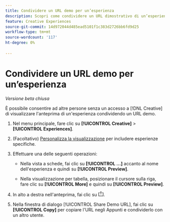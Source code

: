 ```yaml
---
title: Condividere un URL demo per un’esperienza
description: Scopri come condividere un URL dimostrativo di un’esperienza.
feature: Creative Experiences
source-git-commit: 14d972044d485ead5101f1c383d2726bb6fd9d25
workflow-type: tm+mt
source-wordcount: '117'
ht-degree: 0%

---
```


# Condividere un URL demo per un’esperienza

*Versione beta chiusa*

È possibile consentire ad altre persone senza un accesso a [!DNL Creative] di visualizzare l&#39;anteprima di un&#39;esperienza condividendo un URL demo.

1. Nel menu principale, fare clic su **[!UICONTROL Creative]** > **[!UICONTROL Experiences]**.

1. (Facoltativo) [Personalizza la visualizzazione](/help/creative/introduction/customize-data-views.md) per includere esperienze specifiche.

1. Effettuare una delle seguenti operazioni:

   * Nella vista a schede, fai clic su **[!UICONTROL ...]** accanto al nome dell&#39;esperienza e quindi su **[!UICONTROL Preview]**.

   * Nella visualizzazione per tabella, posizionare il cursore sulla riga, fare clic su **[!UICONTROL More]** e quindi su **[!UICONTROL Preview]**.

1. In alto a destra nell&#39;anteprima, fai clic su ![Condividi](/help/creative/assets/share.png "Condividi").

1. Nella finestra di dialogo [!UICONTROL Share Demo URL], fai clic su **[!UICONTROL Copy]** per copiare l&#39;URL negli Appunti e condividerlo con un altro utente.
